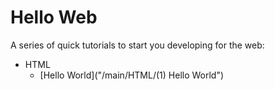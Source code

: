 # Hello Web

A series of quick tutorials to start you developing for the web:

- HTML
  - [Hello World]("/main/HTML/(1) Hello World")
